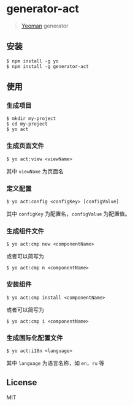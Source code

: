# generator-act 

> [Yeoman](http://yeoman.io) generator


## 安装

```
$ npm install -g yo
$ npm install -g generator-act
```

## 使用

### 生成项目

```
$ mkdir my-project
$ cd my-project
$ yo act
```

### 生成页面文件

```
$ yo act:view <viewName>
```

其中 `viewName` 为页面名

### 定义配置

```
$ yo act:config <configKey> [configValue]
```

其中 `configKey` 为配置名，`configValue` 为配置值。


### 生成组件文件

```
$ yo act:cmp new <componentName>
```

或者可以简写为

```
$ yo act:cmp n <componentName>
```

### 安装组件

```
$ yo act:cmp install <componentName>
```

或者可以简写为

```
$ yo act:cmp i <componentName>
```

### 生成国际化配置文件

```
$ yo act:i18n <language>
```

其中 `language` 为语言名称，如 `en`，`ru` 等

## License

MIT
